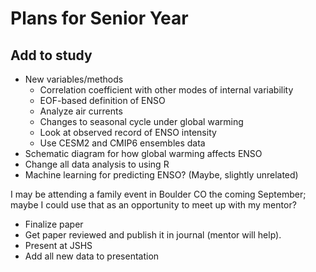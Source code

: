# Plans for Senior Year

## Add to study

- New variables/methods
  - Correlation coefficient with other modes of internal variability
  - EOF-based definition of ENSO
  - Analyze air currents
  - Changes to seasonal cycle under global warming
  - Look at observed record of ENSO intensity
  - Use CESM2 and CMIP6 ensembles data
- Schematic diagram for how global warming affects ENSO
- Change all data analysis to using R
- Machine learning for predicting ENSO? (Maybe, slightly unrelated)

I may be attending a family event in Boulder CO the coming September; maybe I could use that as an opportunity to meet up with my mentor?

- Finalize paper
- Get paper reviewed and publish it in journal (mentor will help).
- Present at JSHS
- Add all new data to presentation
